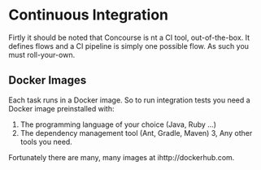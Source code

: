 # Continuous Integration

Firtly it should be noted that Concourse is nt a CI tool, out-of-the-box.
It defines flows and a CI pipeline is simply one possible flow.  As such
you must roll-your-own.

## Docker Images

Each task runs in a Docker image.  So to run integration tests you need a
Docker image preinstalled with:

1. The programming language of your choice (Java, Ruby ...)
2. The dependency management tool (Ant, Gradle, Maven)
3, Any other tools you need.

Fortunately there are many, many images at ihttp://dockerhub.com.
